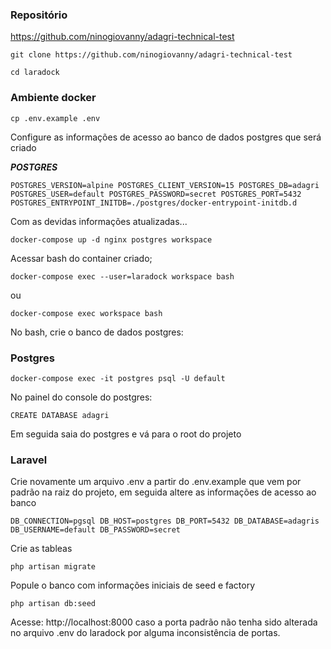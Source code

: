 
### Repositório

https://github.com/ninogiovanny/adagri-technical-test

``git clone https://github.com/ninogiovanny/adagri-technical-test``

``cd laradock``

### Ambiente docker

``cp .env.example .env``

<p>Configure as informações de acesso ao banco de dados postgres que será criado</p>

***POSTGRES***

``
POSTGRES_VERSION=alpine
POSTGRES_CLIENT_VERSION=15
POSTGRES_DB=adagri
POSTGRES_USER=default
POSTGRES_PASSWORD=secret
POSTGRES_PORT=5432
POSTGRES_ENTRYPOINT_INITDB=./postgres/docker-entrypoint-initdb.d
``

<p>Com as devidas informações atualizadas...</p>

``docker-compose up -d nginx postgres workspace``

<p>Acessar bash do container criado;</p>

``docker-compose exec --user=laradock workspace bash``

<p>ou</p>

``docker-compose exec workspace bash``

<p>No bash, crie o banco de dados postgres:</p>

### Postgres

``docker-compose exec -it postgres psql -U default``

<p>No painel do console do postgres:</p>

``CREATE DATABASE adagri``

<p>Em seguida saia do postgres e vá para o root do projeto</p>

### Laravel

<p>Crie novamente um arquivo .env a partir do .env.example que vem por padrão na raiz do projeto, em seguida altere as informações de acesso ao banco</p>

``
DB_CONNECTION=pgsql
DB_HOST=postgres
DB_PORT=5432
DB_DATABASE=adagris
DB_USERNAME=default
DB_PASSWORD=secret
``

<p>Crie as tableas</p>

``php artisan migrate``

<p>Popule o banco com informações iniciais de seed e factory</p>

``php artisan db:seed``

<p>Acesse: http://localhost:8000 caso a porta padrão não tenha sido alterada no arquivo .env do laradock por alguma inconsistência de portas.</p>